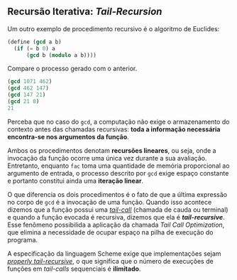 ## Recursão Iterativa: *Tail-Recursion*

Um outro exemplo de procedimento recursivo é o algoritmo de Euclides:

```scheme
(define (gcd a b)
  (if (= b 0) a
      (gcd b (modulo a b))))
```

Compare o processo gerado com o anterior.

```scheme
(gcd 1071 462)
(gcd 462 147)
(gcd 147 21)
(gcd 21 0)
21
```

Perceba que no caso do `gcd`, a computação não exige o armazenamento do contexto antes das chamadas recursivas: **toda a informação necessária encontra-se nos argumentos da função**.

Ambos os procedimentos denotam **recursões lineares**, ou seja, onde a invocação da função ocorre uma única vez durante a sua avaliação.
Entretanto, enquanto `fac` toma uma quantidade de memória proporcional ao argumento de entrada, o processo descrito por `gcd` exige espaço constante e portanto constitui ainda uma **iteração linear**.

O que diferencia os dois procedimentos é o fato de que a última expressão no corpo de `gcd` é a invocação de uma função.
Quando isso acontece dizemos que a função possui uma [*tail-call*](https://en.wikipedia.org/wiki/Tail_call) (chamada de cauda ou terminal) e quando a função evocada é recursiva, dizemos que ela é ***tail-recursive***.
Esse fenômeno possibilida a aplicação da chamada *Tail Call Optimization*, que elimina a necessidade de ocupar espaço na pilha de execução do programa.

A especificação da linguagem Scheme exige que implementações sejam [*properly tail-recursive*](http://people.csail.mit.edu/jaffer/r5rs/Proper-tail-recursion.html), o que significa que o número de execuções de funções em *tail-calls* sequenciais é **ilimitado**.
